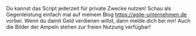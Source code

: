 Du kannst das Script jederzeit für private Zwecke nutzen! Schau als Gegenleistung einfach mal auf meinem Blog https://agile-unternehmen.de vorbei. Wenn du damit Geld verdienen willst, dann melde dich bei mir! Auch die Bilder der Ampeln stehen zur freien Nutzung verfügbar!
